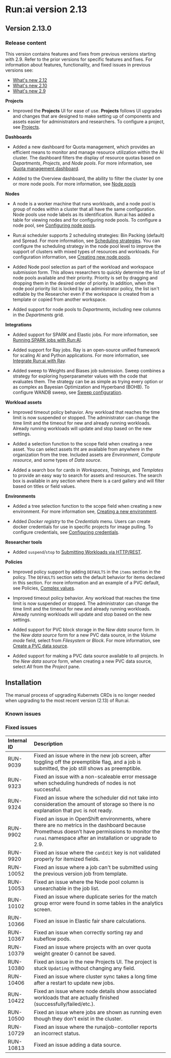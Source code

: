 # Run:ai version 2.13

## Version 2.13.0

### Release content

This version contains features and fixes from previous versions starting with 2.9. Refer to the prior versions for specific features and fixes. For information about features, functionality, and fixed issues in previous versions see:

* [What's new 2.12](whats-new-2-12.md)
* [What's new 2.10](whats-new-2-10.md)
* [What's new 2.9](whats-new-2-9.md)

**Projects**
<!-- RUN-9312/9313 Projects V2 -->
* Improved the **Projects** UI for ease of use. **Projects** follows UI upgrades and changes that are designed to make setting up of components and assets easier for administrators and researchers. To configure a project, see [Projects](../admin/admin-ui-setup/project-setup.md).

**Dashboards**

<!-- RUN9530/9577 New Dashboard for Quota management -->
* Added a new dashboard for Quota management, which provides an efficient means to monitor and manage resource utilization within the AI cluster. The dashboard filters the display of resource quotas based on *Departments*, *Projects*, and *Node pools*. For more information, see [Quota management dashboard](../admin/admin-ui-setup/dashboard-analysis.md#quota-management-dashboard).

* Added to the Overview dashboard, the ability to filter the cluster by one or more node pools. For more information, see [Node pools](../Researcher/scheduling/using-node-pools.md) 

<!-- RUN-9359/9360 Incorporating Node Pools in Workspaces -->
**Nodes**

* A node is a worker machine that runs workloads, and a node pool is group of nodes within a cluster that all have the same configuration. Node pools use node labels as its identification. Run:ai has added a table for viewing nodes and for configuring node pools. To configure a node pool, see [Configuring node pools](../Researcher/scheduling/using-node-pools.md#creating-new-node-pools).

<!-- RUN-9960/9961 Per node-pool GPU placement strategy -->
* Run:ai scheduler supports 2 scheduling strategies: Bin Packing (default) and Spread. For more information, see [Scheduling strategies](../Researcher/scheduling/strategies.md). You can configure the scheduling strategy in the node pool level to improve the support of clusters with mixed types of resources and workloads. For configuration information, see [Creating new node pools](../Researcher/scheduling/using-node-pools.md#creating-new-node-pools).

<!-- RUN-10287/10317/10313-10851 Show Node pools priority list according to workspace policy -->
* Added Node pool selection as part of the workload and workspace submission form. This allows researchers to quickly determine the list of node pools available and their priority. Priority is set by dragging and dropping them in the desired order of priority. In addition, when the node pool priority list is locked by an administrator policy, the list isn't editable by the Researcher even if the workspace is created from a template or copied from another workspace.

<!-- RUN-10105/10106 Align Departments with Projects V2 -->
* Added support for node pools to *Departments*, including new columns in the *Departments* grid.

**Integrations**

<!-- RUN-9651/9652 Schedule and support of Elastic Jobs (Spark) -->
* Added support for SPARK and Elastic jobs. For more information, see [Running SPARK jobs with Run:AI](../admin/integration/spark.md#).

<!-- RUN-9024/9027 Ray Support - schedule and support of Ray Jobs -->
* Added support for Ray jobs. Ray is an open-source unified framework for scaling AI and Python applications. For more information, see [Integrate Run:ai with Ray](../admin/integration/ray.md#integrate-runai-with-ray).

<!-- RUN-8748/8958 RUN-9627/10483 WANDB-SWEEP & Run.ai integration / WANDB SWEEP Integration - phase 2 -->
* Added sweep to Weights and Biases job submission. Sweep combines a strategy for exploring hyperparameter values with the code that evaluates them. The strategy can be as simple as trying every option or as complex as Bayesian Optimization and Hyperband (BOHB). To configure WANDB sweep, see [Sweep configuration](../admin/integration/weights-and-biases.md#sweep-configuration).

**Workload assets**

<!-- RUN-9270/9274 - Interactive Time limit Fixes -->
* Improved timeout policy behavior. Any workload that reaches the time limit is now suspended or stopped. The administrator can change the time limit and the timeout for new and already running workloads. Already running workloads will update and stop based on the new settings.

<!-- RUN-8862/9292 - Department as a workspace asset creation scope - phase 1 -->

* Added a selection function <!-- The tree is not the essence here, it is what the tree enables - selection based on the organizational structure and everywhere in the hierarchy. Needs validation with Lior --> to the scope field when creating a new asset. You can select assets tht are available from anywhere in the organization from the tree.  Included assets are *Environment*, *Compute resource*, and some types of *Data source*.

<!-- RUN-9364/10850 Search box for cards in V2 assets -->
* Added a search box for cards in *Workspaces*, *Trainings*, and *Templates* to provide an easy way to search for assets and resources. The search box is available in any section where there is a card gallery and will filter based on titles or field values.

**Environments**
<!-- RUN-8862/9292 - Department as a workspace asset creation scope - phase 1 -->
* Added a tree selection function to the scope field when creating a new environment. For more information see, [Creating a new environment](../Researcher/user-interface/workspaces/create/create-env.md#creating-a-new-environment).

<!-- RUN-9843/9852 - Allow researcher to create docker registry secrets -->
* Added *Docker registry* to the *Credentials* menu. Users can create docker credentials for use in specific projects for image pulling. To configure credentials, see [Configuring credentials](../admin/admin-ui-setup/credentials-setup.md#configuring-credentials).

<!-- RUN-8453/8454/8927 Technical documentation of 'Projects new parameters and options' use existing namespace, status, and more added to projects v2-->

**Researcher tools**

<!-- RUN-8631/8880 Researcher API for train jobs -->
* Added `suspend`/`stop` to [Submitting Workloads via HTTP/REST](../developer/cluster-api/submit-rest.md).

**Policies**
<!-- RUN-10588/10590 Allow workload policy to prevent the use of a new pvc -->
* Improved policy support by adding `DEFAULTS` in the `items` section in the policy. The `DEFAULTS` section sets the default behavior for items declared in this section. For more information and an example of a PVC default, see Policies, [Complex values](../admin/workloads/policies.md#complex-values).

<!-- RUN-9270/9274 - Interactive Time limit Fixes -->
* Improved timeout policy behavior. Any workload that reaches the time limit is now suspended or stopped. The administrator can change the time limit and the timeout for new and already running workloads. Already running workloads will update and stop based on the new settings.

<!-- RUN-9826/10186 Support PVC from block storage -->
* Added support for PVC block storage in the *New data source* form. In the *New data source* form for a new PVC data source, in the *Volume mode* field, select from *Filesystem* or *Block*. For more information, see [Create a PVC data source](../Researcher/user-interface/workspaces/create/create-ds.md#create-a-pvc-data-source).

<!-- RUN-8904/8960 - Cluster wide PVC in workspaces -->
* Added support for making a PVC data source available to all projects. In the *New data source* form, when creating a new PVC data source, select *All* from the *Project* pane.

## Installation

The manual process of upgrading Kubernets CRDs is no longer needed when upgrading to the most recent version (2.13) of Run:ai.
### Known issues

### Fixed issues

| Internal ID | Description                                                                                                                                |
| :---------- | :----------------------------------------------------------------------------------------------------------------------------------------- |
| RUN-9039    | Fixed an issue where in the new job screen, after toggling off the preemptible flag, and a job is submitted, the job still shows as preemptible. |
| RUN-9323    | Fixed an issue with a non-scaleable error message when scheduling hundreds of nodes is not successful.                                     |
| RUN-9324    | Fixed an issue where the scheduler did not take into consideration the amount of storage so there is no explanation that pvc is not ready. |
| RUN-9902    | Fixed an issue in OpenShift environments, where there are no metrics in the dashboard because Prometheus doesn’t have permissions to monitor the `runai` namespace after an installation or upgrade to 2.9. |
| RUN-9920    | Fixed an issue where the `canEdit` key is not validated properly for itemized fields.   <!-- what? this is not customer facing -->                                                  |
| RUN-10052   | Fixed an issue where a job can't be submitted using the previous version job from template. <!-- what is this functionality? you means job template? I do not understand what previous version means in this context -->                                                |
| RUN-10053   | Fixed an issue where the Node pool column is unsearchable in the job list.                                                                 |
| RUN-10102   | Fixed an issue where duplicate series for the match group error were found in some tables in the analytics screen.   <!-- the issue is not clear / customer facing -->                      |
| RUN-10366   | Fixed an issue in Elastic fair share calculations.         <!-- is this relevant? Please check with Hagay  - Elastic workloads is new functionality -->                                                                              |
| RUN-10367   | Fixed an issue when correctly sorting ray and kubeflow pods. <!-- where? -->                                                                              |
| RUN-10379   | Fixed an issue where projects with an over quota weight greater 0 cannot be saved.  <!-- I am not aware of exposing to customers overquota weight. We need to make it customer facing and speak in terms customers are aware of -->                                                       |
| RUN-10380   | Fixed an issue in the new Projects UI. The project is stuck `Updating` without changing any field. <!-- we just wrote that the projects is a new page. Why is it relvant? -->                                       |
| RUN-10406   | Fixed an issue where cluster sync takes a long time after a restart to update new jobs.    <!-- what's the customer impact? Customers should not be aware of our services and the details behind them -->                                                |
| RUN-10422   | Fixed an issue where node details show associated workloads that are actually finished (successfully/failed/etc.).                         |
| RUN-10500   | Fixed an issue where jobs are shown as running even though they don't exist in the cluster.                                                |
| RUN-10729   | Fixed an issue where the runaijob-contoller reports an incorrect status.                                                                   |
| RUN-10813   | Fixed an issue adding a data source.                                                                                                       |
